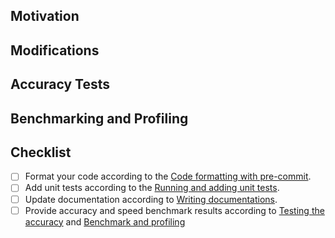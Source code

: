 <!-- Thank you for your contribution! Please follow these guidelines to enhance your pull request. If anything is unclear, submit your PR and reach out to maintainers for assistance. Join our Slack community at https://slack.sglang.ai to discuss further. -->

## Motivation

<!-- Describe the purpose and goals of this pull request. -->

## Modifications

<!-- Detail the changes made in this pull request. -->

## Accuracy Tests

<!-- If this pull request affects model outputs (e.g., changes to the kernel or model forward code), provide accuracy test results. -->

## Benchmarking and Profiling

<!-- If this pull request impacts inference speed, provide benchmarking and profiling results. -->

## Checklist

- [ ] Format your code according to the [Code formatting with pre-commit](https://docs.sglang.ai/references/contribution_guide.html#code-formatting-with-pre-commit).
- [ ] Add unit tests according to the [Running and adding unit tests](https://docs.sglang.ai/references/contribution_guide.html#running-unit-tests-adding-to-ci).
- [ ] Update documentation according to [Writing documentations](https://docs.sglang.ai/references/contribution_guide.html#writing-documentation-running-docs-ci).
- [ ] Provide accuracy and speed benchmark results according to [Testing the accuracy](https://docs.sglang.ai/references/contribution_guide.html#testing-the-accuracy) and [Benchmark and profiling]()
